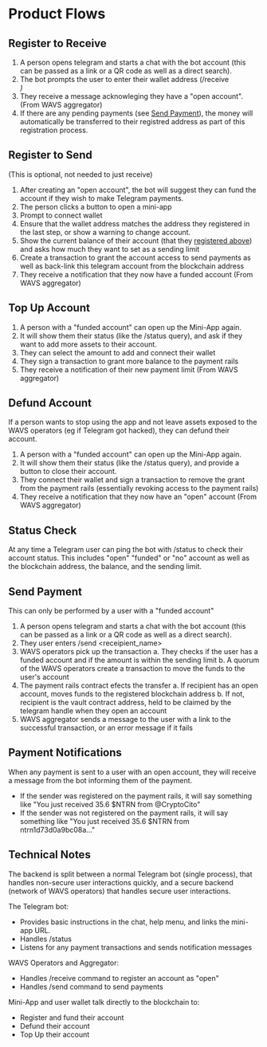 # Product Flows

## Register to Receive

1. A person opens telegram and starts a chat with the bot account (this can be passed as a link or a QR code as well as a direct search).
2. The bot prompts the user to enter their wallet address (/receive <address>)
3. They receive a message acknowleging they have a "open account". (From WAVS aggregator)
4. If there are any pending payments (see [Send Payment](#send-payment)), the money will automatically be transferred to their registred address as part of this registration process.

## Register to Send

(This is optional, not needed to just receive)

1. After creating an "open account", the bot will suggest they can fund the account if they wish to make Telegram payments.
2. The person clicks a button to open a mini-app 
3. Prompt to connect wallet
4. Ensure that the wallet address matches the address they registered in the last step, or show a warning to change account.
5. Show the current balance of their account (that they [registered above](#register-to-receive)) and asks how much they want to set as a sending limit
6. Create a transaction to grant the account access to send payments as well as back-link this telegram account from the blockchain address
7. They receive a notification that they now have a funded account (From WAVS aggregator)

## Top Up Account

1. A person with a "funded account" can open up the Mini-App again.
2. It will show them their status (like the /status query), and ask if they want to add more assets to their account.
3. They can select the amount to add and connect their wallet
4. They sign a transaction to grant more balance to the payment rails
5. They receive a notification of their new payment limit (From WAVS aggregator)

## Defund Account

If a person wants to stop using the app and not leave assets exposed to the WAVS operators (eg if Telegram got hacked), they can defund their account.

1. A person with a "funded account" can open up the Mini-App again.
2. It will show them their status (like the /status query), and provide a button to close their account.
3. They connect their wallet and sign a transaction to remove the grant from the payment rails (essentially revoking access to the payment rails)
4. They receive a notification that they now have an "open" account (From WAVS aggregator)

## Status Check

At any time a Telegram user can ping the bot with /status to check their account status. This includes "open" "funded" or "no" account as well as the blockchain address, the balance, and the sending limit.

## Send Payment

This can only be performed by a user with a "funded account"

1. A person opens telegram and starts a chat with the bot account (this can be passed as a link or a QR code as well as a direct search).
2. They user enters /send <receipient_name> <amount> <asset> 
3. WAVS operators pick up the transaction
  a. They checks if the user has a funded account and if the amount is within the sending limit
  b. A quorum of the WAVS operators create a transaction to move the funds to the user's account
4. The payment rails contract efects the transfer
  a. If recipient has an open account, moves funds to the registered blockchain address
  b. If not, recipient is the vault contract address, held to be claimed by the telegram handle when they open an account
5. WAVS aggregator sends a message to the user with a link to the successful transaction, or an error message if it fails

## Payment Notifications

When any payment is sent to a user with an open account, they will receive a message from the bot informing them of the payment.

* If the sender was registered on the payment rails, it will say something like "You just received 35.6 $NTRN from @CryptoCito"
* If the sender was not registered on the payment rails, it will say something like "You just received 35.6 $NTRN from ntrn1d73d0a9bc08a..."

## Technical Notes

The backend is split between a normal Telegram bot (single process), that handles non-secure user interactions quickly, and a secure backend (network of WAVS operators) that handles secure user interactions. 

The Telegram bot:

* Provides basic instructions in the chat, help menu, and links the mini-app URL.
* Handles /status
* Listens for any payment transactions and sends notification messages

WAVS Operators and Aggregator:

* Handles /receive command to register an account as "open"
* Handles /send command to send payments

Mini-App and user wallet talk directly to the blockchain to:

* Register and fund their account
* Defund their account
* Top Up their account